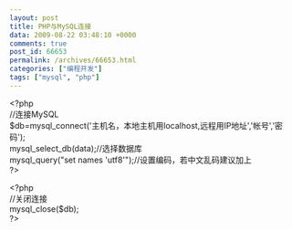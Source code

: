 ```yaml
---
layout: post
title: PHP与MySQL连接
data: 2009-08-22 03:48:10 +0000
comments: true
post_id: 66653
permalink: /archives/66653.html
categories: ["编程开发"]
tags: ["mysql", "php"]
---
```


&lt;?php  
//连接MySQL  
$db=mysql_connect('主机名，本地主机用localhost,远程用IP地址','帐号','密码');   
mysql_select_db(data);//选择数据库  
mysql_query("set names 'utf8'");//设置编码，若中文乱码建议加上  
?&gt;  

&lt;?php  
//关闭连接  
mysql_close($db);  
?&gt;  
